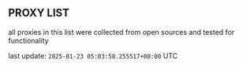 ## PROXY LIST

all proxies in this list were collected from open sources and tested for functionality

last update: `2025-01-23 05:03:58.255517+00:00` UTC